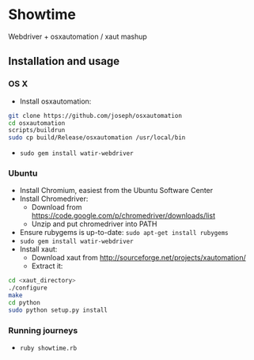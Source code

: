 # Showtime

Webdriver + osxautomation / xaut mashup

## Installation and usage

### OS X

 - Install osxautomation:
```sh
git clone https://github.com/joseph/osxautomation
cd osxautomation
scripts/buildrun
sudo cp build/Release/osxautomation /usr/local/bin
```

 - `sudo gem install watir-webdriver`
 
### Ubuntu
 - Install Chromium, easiest from the Ubuntu Software Center
 - Install Chromedriver:
   - Download from https://code.google.com/p/chromedriver/downloads/list
   - Unzip and put chromedriver into PATH
 - Ensure rubygems is up-to-date: `sudo apt-get install rubygems`
 - `sudo gem install watir-webdriver`
 - Install xaut:
   - Download xaut from http://sourceforge.net/projects/xautomation/
   - Extract it:
   
```sh
cd <xaut_directory>
./configure
make
cd python
sudo python setup.py install
```

### Running journeys
- `ruby showtime.rb`
